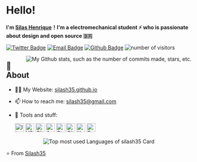 # **Hello!**

**I'm [Silas Henrique](https://github.com/silash35)！I'm a electromechanical student ⚡ who is passionate about design and open source 🇧🇷**

[![Twitter Badge](https://img.shields.io/badge/-Twitter-1da1f2?style=flat-square&labelColor=1da1f2&logo=twitter&logoColor=white&link=https://twitter.com/silash35)](https://twitter.com/silash35)
[![Email Badge](https://img.shields.io/badge/-Email-c14438?style=flat-square&logo=Gmail&logoColor=white&link=mailto:silash35@gmail.com)](mailto:silash35@gmail.com)
[![Github Badge](https://img.shields.io/badge/-Github-232323?style=flat-square&logo=Github&logoColor=white&link=https://github.com/silash35)](https://github.com/silash35)
![number of visitors](https://visitor-badge.laobi.icu/badge?page_id=silash35)

<img
  align="right"
  src="https://github-readme-stats.vercel.app/api?username=silash35&hide_border=true&show_icons=true&title_color=fff&text_color=fff&bg_color=0d1117"
  alt="My Github stats, such as the number of commits made, stars, etc.">

## 🧐 **About**

- 👨‍💻 My Website: [silash35.github.io](https://silash35.github.io)
- 📫 How to reach me: silash35@gmail.com
- 🌱 Tools and stuff:

  <div>
    <img height="24" src="https://cdn.svgporn.com/logos/linux-tux.svg" alt="linux icon">
    <img height="24" src="https://cdn.svgporn.com/logos/visual-studio-code.svg" alt="VS code icon">
    <img height="24" src="https://cdn.svgporn.com/logos/git-icon.svg" alt="Git icon">
    <img height="24" src="https://cdn.svgporn.com/logos/arduino.svg" alt="Arduino icon">
    <img height="24" src="https://cdn.svgporn.com/logos/qt.svg" alt="Qt icon">
    <img height="24" src="https://cdn.svgporn.com/logos/github-icon.svg" alt="Github icon">
    <img height="24" src="https://cdn.svgporn.com/logos/yarn.svg" alt="Yarn icon">
    <img height="24" src="https://cdn.svgporn.com/logos/react.svg" alt="React icon">
  </div>

<p align="center">
  <img
    src="https://github-readme-stats.vercel.app/api/top-langs/?username=silash35&layout=compact&hide_border=true&show_icons=true&text_color=fff&bg_color=0d1117"
    alt="Top most used Languages of silash35 Card">
</p>

⭐️ From [Silash35](https://github.com/silash35)

